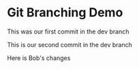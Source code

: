 # Git Branching Demo

This was our first commit in the dev branch

This is our second commit in the dev branch

Here is Bob's changes
